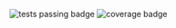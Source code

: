 ![tests passing badge](https://github.com/vladidem/Leetcode/actions/workflows/test.yml/badge.svg)
![coverage badge](https://img.shields.io/endpoint?url=https://gist.githubusercontent.com/vladidem/9f01b7fe2751f41362d2e10ae0ca6959/raw/code-coverage.json)
